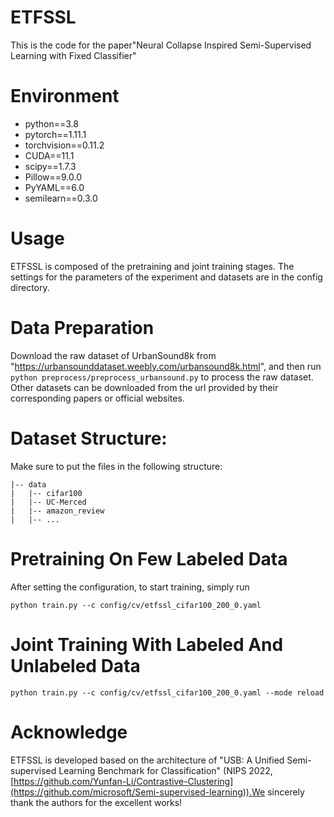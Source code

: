 # ETFSSL
This is the code for the paper"Neural Collapse Inspired Semi-Supervised Learning with Fixed Classifier"

# Environment
- python==3.8
- pytorch==1.11.1
- torchvision==0.11.2
- CUDA==11.1
- scipy==1.7.3
- Pillow==9.0.0
- PyYAML==6.0
- semilearn==0.3.0
# Usage
ETFSSL is composed of the pretraining and joint training stages. The settings for the parameters of the experiment and datasets are in the config directory.
# Data Preparation
Download the raw dataset of UrbanSound8k from "https://urbansounddataset.weebly.com/urbansound8k.html", and then run ```
python preprocess/preprocess_urbansound.py ``` to process the raw dataset. Other datasets can be downloaded from the url provided by their corresponding papers or official websites.
# Dataset Structure:
Make sure to put the files in the following structure:
```
|-- data
|   |-- cifar100
|   |-- UC-Merced
|   |-- amazon_review
|   |-- ...
```
# Pretraining On Few Labeled Data
After setting the configuration, to start training, simply run
```
python train.py --c config/cv/etfssl_cifar100_200_0.yaml 
```
# Joint Training With Labeled And Unlabeled Data
```
python train.py --c config/cv/etfssl_cifar100_200_0.yaml --mode reload
```
# Acknowledge
ETFSSL is developed based on the architecture of "USB: A Unified Semi-supervised Learning Benchmark for Classification" (NIPS 2022, [https://github.com/Yunfan-Li/Contrastive-Clustering](https://github.com/microsoft/Semi-supervised-learning)).We sincerely thank the authors for the excellent works!
